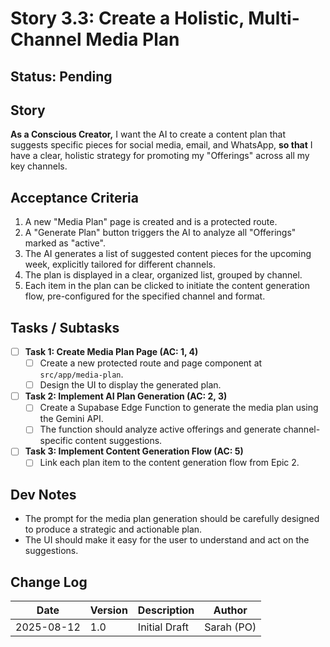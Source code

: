 # Story 3.3: Create a Holistic, Multi-Channel Media Plan

## Status: Pending

## Story
**As a Conscious Creator,** I want the AI to create a content plan that suggests specific pieces for social media, email, and WhatsApp, **so that** I have a clear, holistic strategy for promoting my "Offerings" across all my key channels.

## Acceptance Criteria
1.  A new "Media Plan" page is created and is a protected route.
2.  A "Generate Plan" button triggers the AI to analyze all "Offerings" marked as "active".
3.  The AI generates a list of suggested content pieces for the upcoming week, explicitly tailored for different channels.
4.  The plan is displayed in a clear, organized list, grouped by channel.
5.  Each item in the plan can be clicked to initiate the content generation flow, pre-configured for the specified channel and format.

## Tasks / Subtasks
- [ ] **Task 1: Create Media Plan Page (AC: 1, 4)**
    - [ ] Create a new protected route and page component at `src/app/media-plan`.
    - [ ] Design the UI to display the generated plan.
- [ ] **Task 2: Implement AI Plan Generation (AC: 2, 3)**
    - [ ] Create a Supabase Edge Function to generate the media plan using the Gemini API.
    - [ ] The function should analyze active offerings and generate channel-specific content suggestions.
- [ ] **Task 3: Implement Content Generation Flow (AC: 5)**
    - [ ] Link each plan item to the content generation flow from Epic 2.

## Dev Notes
*   The prompt for the media plan generation should be carefully designed to produce a strategic and actionable plan.
*   The UI should make it easy for the user to understand and act on the suggestions.

## Change Log
| Date | Version | Description | Author |
| --- | --- | --- | --- |
| 2025-08-12 | 1.0 | Initial Draft | Sarah (PO) |
